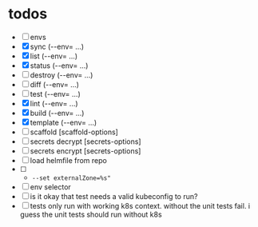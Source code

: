 # todos

-  [ ]   envs
-  [x]   sync (--env=<kn> ...)
-  [x]   list (--env=<kn> ...)
-  [x]   status (--env=<kn> ...)
-  [ ]   destroy (--env=<kn> ...)
-  [ ]   diff  (--env=<kn> ...)
-  [ ]   test (--env=<kn> ...)
-  [x]   lint (--env=<kn> ...)
-  [x]   build (--env=<kn> ...)
-  [x]   template (--env=<kn> ...)
-  [ ]   scaffold [scaffold-options]
-  [ ]   secrets decrypt [secrets-options]
-  [ ]   secrets encrypt [secrets-options]
-  [ ]   load helmfile from repo
-  [ ]   - `--set externalZone=%s"`
-  [ ]   env selector
-  [ ]   is it okay that test needs a valid kubeconfig to run?
-  [ ]   tests only run with working  k8s context. without the unit tests fail. i guess the unit tests should run without k8s
